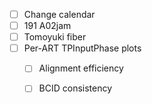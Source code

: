 - [ ] Change calendar
- [ ] 191 A02jam
- [ ] Tomoyuki fiber
- [ ] Per-ART TPInputPhase plots
  - [ ] Alignment efficiency
  - [ ] BCID consistency
  
